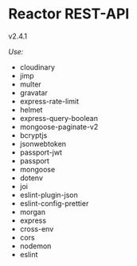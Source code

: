 # Reactor REST-API

v2.4.1

_Use:_

- cloudinary
- jimp
- multer
- gravatar
- express-rate-limit
- helmet
- express-query-boolean
- mongoose-paginate-v2
- bcryptjs
- jsonwebtoken
- passport-jwt
- passport
- mongoose
- dotenv
- joi
- eslint-plugin-json
- eslint-config-prettier
- morgan
- express
- cross-env
- cors
- nodemon
- eslint
